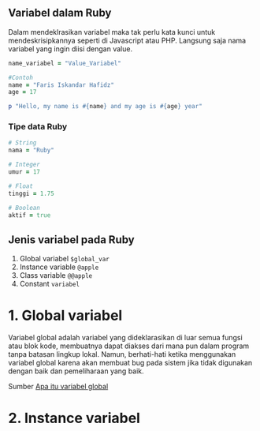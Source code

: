 ## Variabel dalam Ruby

Dalam mendeklrasikan variabel maka tak perlu kata kunci untuk mendeskrisipkannya seperti di Javascript atau PHP. Langsung saja nama variabel yang ingin diisi dengan value. 

```ruby
name_variabel = "Value_Variabel"

#Contoh 
name = "Faris Iskandar Hafidz"
age = 17

p "Hello, my name is #{name} and my age is #{age} year"
```

### Tipe data Ruby

```ruby
# String
nama = "Ruby"

# Integer
umur = 17

# Float
tinggi = 1.75

# Boolean
aktif = true

```

## Jenis variabel pada Ruby 

1. Global variabel `$global_var`
2. Instance variable `@apple`
3. Class variable `@@apple`
4. Constant `variabel`


# 1. Global variabel 

Variabel global adalah variabel yang dideklarasikan di luar semua fungsi atau blok kode, membuatnya dapat diakses dari mana pun dalam program tanpa batasan lingkup lokal. Namun, berhati-hati ketika menggunakan variabel global karena akan membuat bug pada sistem jika tidak digunakan dengan baik dan pemeliharaan yang baik. 

Sumber <a href="https://www.revou.co/id/kosakata/variabel-global" target="_blank">Apa itu variabel global</a>

# 2. Instance variabel 


